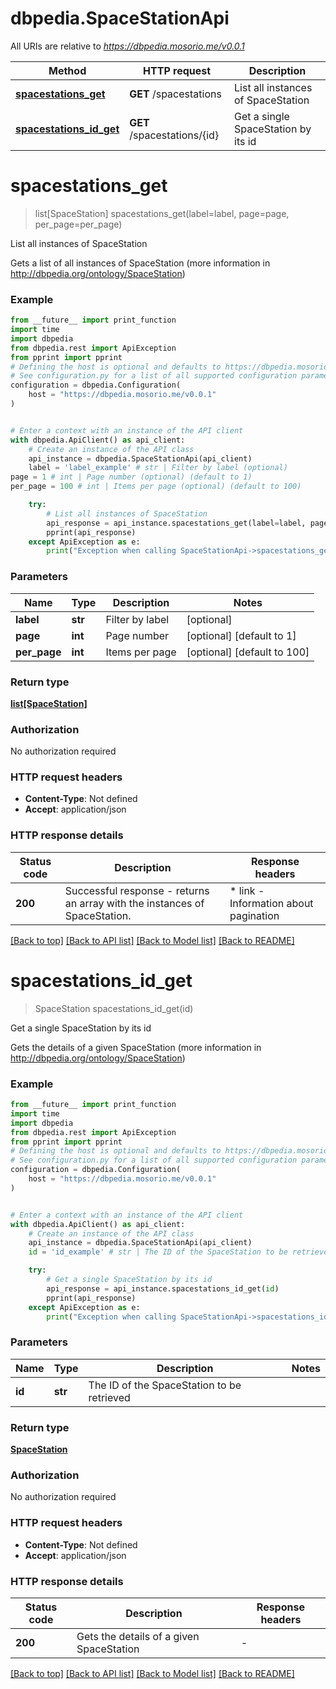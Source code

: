 # dbpedia.SpaceStationApi

All URIs are relative to *https://dbpedia.mosorio.me/v0.0.1*

Method | HTTP request | Description
------------- | ------------- | -------------
[**spacestations_get**](SpaceStationApi.md#spacestations_get) | **GET** /spacestations | List all instances of SpaceStation
[**spacestations_id_get**](SpaceStationApi.md#spacestations_id_get) | **GET** /spacestations/{id} | Get a single SpaceStation by its id


# **spacestations_get**
> list[SpaceStation] spacestations_get(label=label, page=page, per_page=per_page)

List all instances of SpaceStation

Gets a list of all instances of SpaceStation (more information in http://dbpedia.org/ontology/SpaceStation)

### Example

```python
from __future__ import print_function
import time
import dbpedia
from dbpedia.rest import ApiException
from pprint import pprint
# Defining the host is optional and defaults to https://dbpedia.mosorio.me/v0.0.1
# See configuration.py for a list of all supported configuration parameters.
configuration = dbpedia.Configuration(
    host = "https://dbpedia.mosorio.me/v0.0.1"
)


# Enter a context with an instance of the API client
with dbpedia.ApiClient() as api_client:
    # Create an instance of the API class
    api_instance = dbpedia.SpaceStationApi(api_client)
    label = 'label_example' # str | Filter by label (optional)
page = 1 # int | Page number (optional) (default to 1)
per_page = 100 # int | Items per page (optional) (default to 100)

    try:
        # List all instances of SpaceStation
        api_response = api_instance.spacestations_get(label=label, page=page, per_page=per_page)
        pprint(api_response)
    except ApiException as e:
        print("Exception when calling SpaceStationApi->spacestations_get: %s\n" % e)
```

### Parameters

Name | Type | Description  | Notes
------------- | ------------- | ------------- | -------------
 **label** | **str**| Filter by label | [optional] 
 **page** | **int**| Page number | [optional] [default to 1]
 **per_page** | **int**| Items per page | [optional] [default to 100]

### Return type

[**list[SpaceStation]**](SpaceStation.md)

### Authorization

No authorization required

### HTTP request headers

 - **Content-Type**: Not defined
 - **Accept**: application/json

### HTTP response details
| Status code | Description | Response headers |
|-------------|-------------|------------------|
**200** | Successful response - returns an array with the instances of SpaceStation. |  * link - Information about pagination <br>  |

[[Back to top]](#) [[Back to API list]](../README.md#documentation-for-api-endpoints) [[Back to Model list]](../README.md#documentation-for-models) [[Back to README]](../README.md)

# **spacestations_id_get**
> SpaceStation spacestations_id_get(id)

Get a single SpaceStation by its id

Gets the details of a given SpaceStation (more information in http://dbpedia.org/ontology/SpaceStation)

### Example

```python
from __future__ import print_function
import time
import dbpedia
from dbpedia.rest import ApiException
from pprint import pprint
# Defining the host is optional and defaults to https://dbpedia.mosorio.me/v0.0.1
# See configuration.py for a list of all supported configuration parameters.
configuration = dbpedia.Configuration(
    host = "https://dbpedia.mosorio.me/v0.0.1"
)


# Enter a context with an instance of the API client
with dbpedia.ApiClient() as api_client:
    # Create an instance of the API class
    api_instance = dbpedia.SpaceStationApi(api_client)
    id = 'id_example' # str | The ID of the SpaceStation to be retrieved

    try:
        # Get a single SpaceStation by its id
        api_response = api_instance.spacestations_id_get(id)
        pprint(api_response)
    except ApiException as e:
        print("Exception when calling SpaceStationApi->spacestations_id_get: %s\n" % e)
```

### Parameters

Name | Type | Description  | Notes
------------- | ------------- | ------------- | -------------
 **id** | **str**| The ID of the SpaceStation to be retrieved | 

### Return type

[**SpaceStation**](SpaceStation.md)

### Authorization

No authorization required

### HTTP request headers

 - **Content-Type**: Not defined
 - **Accept**: application/json

### HTTP response details
| Status code | Description | Response headers |
|-------------|-------------|------------------|
**200** | Gets the details of a given SpaceStation |  -  |

[[Back to top]](#) [[Back to API list]](../README.md#documentation-for-api-endpoints) [[Back to Model list]](../README.md#documentation-for-models) [[Back to README]](../README.md)

